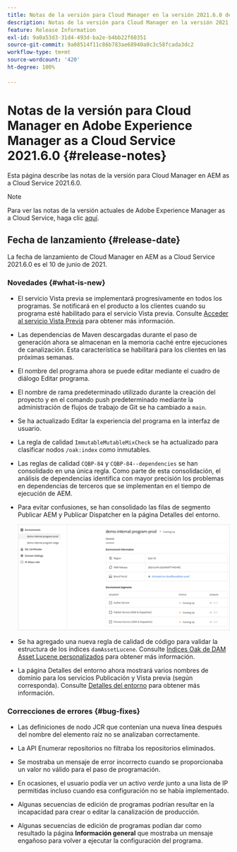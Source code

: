 ```yaml
---
title: Notas de la versión para Cloud Manager en la versión 2021.6.0 de AEM as a Cloud Service
description: Notas de la versión para Cloud Manager en la versión 2021.5.0 de AEM as a Cloud Service
feature: Release Information
exl-id: 9a0a53d3-31d4-493d-ba2e-b4bb22f60351
source-git-commit: 9a08514f11c86b783ae68940a0c3c58fcada3dc2
workflow-type: tm+mt
source-wordcount: '420'
ht-degree: 100%

---
```


# Notas de la versión para Cloud Manager en Adobe Experience Manager as a Cloud Service 2021.6.0 {#release-notes}

Esta página describe las notas de la versión para Cloud Manager en AEM as a Cloud Service 2021.6.0.

>[!NOTE]
>Para ver las notas de la versión actuales de Adobe Experience Manager as a Cloud Service, haga clic [aquí](https://experienceleague.adobe.com/docs/experience-manager-cloud-service/release-notes/release-notes/release-notes-current.html?lang=es).

## Fecha de lanzamiento {#release-date}

La fecha de lanzamiento de Cloud Manager en AEM as a Cloud Service 2021.6.0 es el 10 de junio de 2021.

### Novedades {#what-is-new}

* El servicio Vista previa se implementará progresivamente en todos los programas. Se notificará en el producto a los clientes cuando su programa esté habilitado para el servicio Vista previa. Consulte [Acceder al servicio Vista Previa](/help/implementing/cloud-manager/manage-environments.md#access-preview-service) para obtener más información.

* Las dependencias de Maven descargadas durante el paso de generación ahora se almacenan en la memoria caché entre ejecuciones de canalización. Esta característica se habilitará para los clientes en las próximas semanas.

* El nombre del programa ahora se puede editar mediante el cuadro de diálogo Editar programa.

* El nombre de rama predeterminado utilizado durante la creación del proyecto y en el comando push predeterminado mediante la administración de flujos de trabajo de Git se ha cambiado a `main`.

* Se ha actualizado Editar la experiencia del programa en la interfaz de usuario.

* La regla de calidad `ImmutableMutableMixCheck` se ha actualizado para clasificar nodos `/oak:index` como inmutables.

* Las reglas de calidad `CQBP-84` y `CQBP-84--dependencies` se han consolidado en una única regla. Como parte de esta consolidación, el análisis de dependencias identifica con mayor precisión los problemas en dependencias de terceros que se implementan en el tiempo de ejecución de AEM.

* Para evitar confusiones, se han consolidado las filas de segmento Publicar AEM y Publicar Dispatcher en la página Detalles del entorno.

   ![](/help/implementing/cloud-manager/release-notes/assets/aem-dispatcher.png)

* Se ha agregado una nueva regla de calidad de código para validar la estructura de los índices `damAssetLucene`. Consulte [Índices Oak de DAM Asset Lucene personalizados](/help/implementing/cloud-manager/custom-code-quality-rules.md#oakpal-damAssetLucene-sanity-check) para obtener más información.

* La página Detalles del entorno ahora mostrará varios nombres de dominio para los servicios Publicación y Vista previa (según corresponda). Consulte [Detalles del entorno](https://experienceleague.adobe.com/docs/experience-manager-cloud-service/implementing/using-cloud-manager/manage-environments.html?lang=es#viewing-environment) para obtener más información.

### Correcciones de errores {#bug-fixes}

* Las definiciones de nodo JCR que contenían una nueva línea después del nombre del elemento raíz no se analizaban correctamente.

* La API Enumerar repositorios no filtraba los repositorios eliminados.

* Se mostraba un mensaje de error incorrecto cuando se proporcionaba un valor no válido para el paso de programación.

* En ocasiones, el usuario podía ver un activo *verde* junto a una lista de IP permitidas incluso cuando esa configuración no se había implementado.

* Algunas secuencias de edición de programas podrían resultar en la incapacidad para crear o editar la canalización de producción.

* Algunas secuencias de edición de programas podían dar como resultado la página **Información general** que mostraba un mensaje engañoso para volver a ejecutar la configuración del programa.
